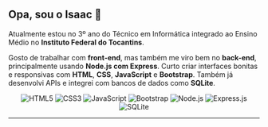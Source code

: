 ## Opa, sou o Isaac 👋

Atualmente estou no 3º ano do Técnico em Informática integrado ao Ensino Médio no **Instituto Federal do Tocantins**.

Gosto de trabalhar com **front-end**, mas também me viro bem no **back-end**, principalmente usando **Node.js com Express**. Curto criar interfaces bonitas e responsivas com **HTML**, **CSS**, **JavaScript** e **Bootstrap**. Também já desenvolvi APIs e integrei com bancos de dados como **SQLite**.

<div align="center">

![HTML5](https://img.shields.io/badge/HTML5-E34F26?style=for-the-badge&logo=html5&logoColor=white)
![CSS3](https://img.shields.io/badge/CSS3-1572B6?style=for-the-badge&logo=css3&logoColor=white)
![JavaScript](https://img.shields.io/badge/JavaScript-F7DF1E?style=for-the-badge&logo=javascript&logoColor=black)
![Bootstrap](https://img.shields.io/badge/Bootstrap-7952B3?style=for-the-badge&logo=bootstrap&logoColor=white)
![Node.js](https://img.shields.io/badge/Node.js-339933?style=for-the-badge&logo=nodedotjs&logoColor=white)
![Express.js](https://img.shields.io/badge/Express.js-000000?style=for-the-badge&logo=express&logoColor=white)
![SQLite](https://img.shields.io/badge/SQLite-003B57?style=for-the-badge&logo=sqlite&logoColor=white)

</div>

---

